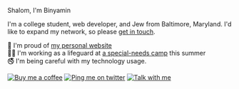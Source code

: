 Shalom, I'm Binyamin

I'm a college student, web developer, and Jew from Baltimore, Maryland. I'd like to expand my network, so please [get in touch](https://github.com/b3u/b3u/issues/new).

:1st_place_medal: I'm proud of [my personal website](https://binyam.in)\
:person_in_manual_wheelchair: I'm working as a lifeguard at [a special-needs camp](https://camphasc.org) this summer\
:no_smoking: I'm being careful with my technology usage.

[![Buy me a coffee](https://img.shields.io/badge/Buy_me_a-coffee-fa810d?logo=buy-me-a-coffee&logoColor=white&style=for-the-badge)](https://buymeacoff.ee/binyamin)
[![Ping me on twitter](https://img.shields.io/badge/Ping_me-@binyamingreen-blue?logo=twitter&logoColor=white&style=for-the-badge)](https://twitter.com/binyamingreen)
[![Talk with me](https://img.shields.io/badge/We_should-talk-8B89CC?style=for-the-badge&logo=data:image/png;base64,iVBORw0KGgoAAAANSUhEUgAAABQAAAAQCAYAAAAWGF8bAAAACXBIWXMAAAsTAAALEwEAmpwYAAAAAXNSR0IArs4c6QAAAARnQU1BAACxjwv8YQUAAADASURBVHgBrZIBDcIwEEV/UYCESpiEOWEOAAWAAnCAlEmYhOFgc3D0yF1ydF3DaH9y2aX5fd39FkR0CDVRuUZmOW4AeNTRDHOCx5/ivQqxQB67w0bFkSGRxWUD7B5vtsCr6YdcBDJib/ynBVCMjdyW3lqTgLWRp5X1JdCcPlAigtAfzXpvp1gFGoON4CmleiT8eaCYOvp+9Ksv4SegiWCU8hnfR05hLggFUs4OlVUdyCNP4btHHb34D8/coFxzqNsbHZvOMjFnYlUAAAAASUVORK5CYII= "Email me")](mailto:binyamingreen@protonmail.com)

